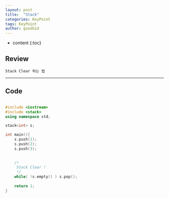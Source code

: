 ```yaml
---
layout: post
title:  "Stack"
categories: KeyPoint
tags: KeyPoint
author: goodGid
---
```

* content
{:toc}


## Review

    Stack Clear 하는 법

---

## Code
``` cpp

#include <iostream>
#include <stack>
using namespace std;

stack<int> s;

int main(){
    s.push(1);
    s.push(2);
    s.push(3);
    
    
    /*
     Stack Clear !
     */
    while( !s.empty() ) s.pop();
    
    return 1;
}

```
